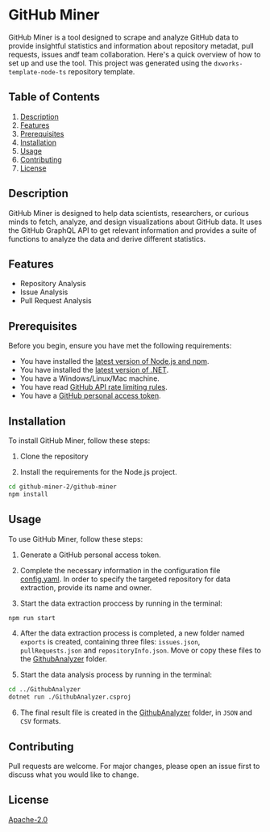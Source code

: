 # GitHub Miner

GitHub Miner is a tool designed to scrape and analyze GitHub data to provide insightful statistics and information about repository metadat, pull requests, issues andf team collaboration. Here's a quick overview of how to set up and use the tool. This project was generated using the `dxworks-template-node-ts` repository template.

## Table of Contents

1. [Description](#Description)
2. [Features](#Features)
3. [Prerequisites](#Prerequisites)
4. [Installation](#Installation)
5. [Usage](#Usage)
6. [Contributing](#Contributing)
7. [License](#License)

## Description

GitHub Miner is designed to help data scientists, researchers, or curious minds to fetch, analyze, and design visualizations about GitHub data. It uses the GitHub GraphQL API to get relevant information and provides a suite of functions to analyze the data and derive different statistics.

## Features

- Repository Analysis
- Issue Analysis
- Pull Request Analysis

## Prerequisites

Before you begin, ensure you have met the following requirements:

- You have installed the [latest version of Node.js and npm](https://nodejs.org/en/download).
- You have installed the [latest version of .NET](https://dotnet.microsoft.com/en-us/download).
- You have a Windows/Linux/Mac machine.
- You have read [GitHub API rate limiting rules](https://docs.github.com/en/graphql/overview/resource-limitations#rate-limit).
- You have a [GitHub personal access token](https://docs.github.com/en/authentication/keeping-your-account-and-data-secure/creating-a-personal-access-token).

## Installation

To install GitHub Miner, follow these steps:

1. Clone the repository

2. Install the requirements for the Node.js project.

```bash
cd github-miner-2/github-miner
npm install
```

## Usage

To use GitHub Miner, follow these steps:

1. Generate a GitHub personal access token.

2. Complete the necessary information in the configuration file [config.yaml](github-miner/configs/config.yaml). In order to specify the targeted repository for data extraction, provide its name and owner.

3. Start the data extraction proccess by running in the terminal:

```bash
npm run start
```

4. After the data extraction process is completed, a new folder named `exports` is created, containing three files: `issues.json`, `pullRequests.json` and `repositoryInfo.json`. Move or copy these files to the [GithubAnalyzer](GithubAnalyzer) folder.

5. Start the data analysis process by running in the terminal:

```bash
cd ../GithubAnalyzer
dotnet run ./GithubAnalyzer.csproj
```

6. The final result file is created in the [GithubAnalyzer](GithubAnalyzer) folder, in `JSON` and `CSV` formats.

## Contributing

Pull requests are welcome. For major changes, please open an issue first to discuss what you would like to change.

## License

[Apache-2.0](https://choosealicense.com/licenses/apache)

